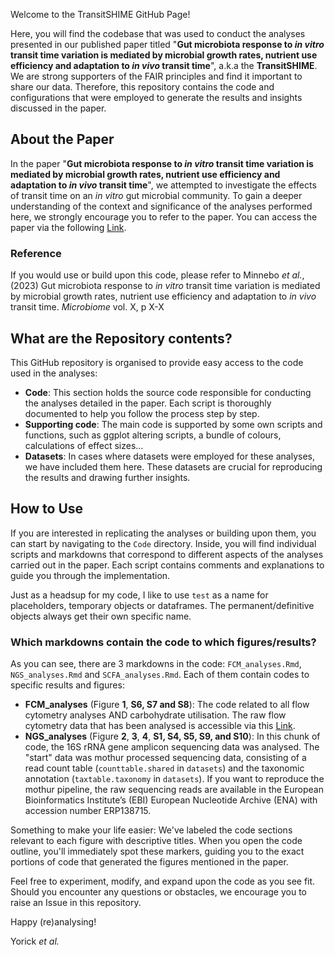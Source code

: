 Welcome to the TransitSHIME GitHub Page!

Here, you will find the codebase that was used to conduct the analyses presented in our published paper titled "<b>Gut microbiota response to <i>in vitro</i> transit time variation is mediated by microbial growth rates, nutrient use efficiency and adaptation to <i>in vivo</i> transit time</b>", a.k.a the <b>TransitSHIME</b>. We are strong supporters of the FAIR principles and find it important to share our data. Therefore, this repository contains the code and configurations that were employed to generate the results and insights discussed in the paper.

## About the Paper

In the paper "<b>Gut microbiota response to <i>in vitro</i> transit time variation is mediated by microbial growth rates, nutrient use efficiency and adaptation to <i>in vivo</i> transit time</b>", we attempted to investigate the effects of transit time on an <i>in vitro</i> gut microbial community. To gain a deeper understanding of the context and significance of the analyses performed here, we strongly encourage you to refer to the paper. You can access the paper via the following [Link](URL).

### Reference

If you would use or build upon this code, please refer to Minnebo <i> et al.</i>, (2023) Gut microbiota response to <i>in vitro</i> transit time variation is mediated by microbial growth rates, nutrient use efficiency and adaptation to <i>in vivo</i> transit time</b>. <i>Microbiome</i> vol. X, p X-X

## What are the Repository contents?

This GitHub repository is organised to provide easy access to the code used in the analyses:

- **Code**: This section holds the source code responsible for conducting the analyses detailed in the paper. Each script is thoroughly documented to help you follow the process step by step.
- **Supporting code**: The main code is supported by some own scripts and functions, such as ggplot altering scripts, a bundle of colours, calculations of effect sizes...
- **Datasets**: In cases where datasets were employed for these analyses, we have included them here. These datasets are crucial for reproducing the results and drawing further insights.

## How to Use

If you are interested in replicating the analyses or building upon them, you can start by navigating to the `Code` directory. Inside, you will find individual scripts and markdowns that correspond to different aspects of the analyses carried out in the paper. Each script contains comments and explanations to guide you through the implementation.

Just as a headsup for my code, I like to use `test` as a name for placeholders, temporary objects or dataframes. The permanent/definitive objects always get their own specific name. 

### Which markdowns contain the code to which figures/results?

As you can see, there are 3 markdowns in the code: `FCM_analyses.Rmd`, `NGS_analyses.Rmd` and `SCFA_analyses.Rmd`. Each of them contain codes to specific results and figures:
* <b>FCM_analyses</b> (Figure <b>1</b>, <b>S6, S7 and S8</b>): The code related to all flow cytometry analyses AND carbohydrate utilisation. The raw flow cytometry data that has been analysed is accessible via this [Link](http://flowrepository.org/id/FR-FCM-Z5K7).
* <b>NGS_analyses</b> (Figure <b>2</b>, <b>3</b>, <b>4</b>, <b>S1, S4, S5, S9, and S10</b>): In this chunk of code, the 16S rRNA gene amplicon sequencing data was analysed. The "start" data was mothur processed sequencing data, consisting of a read count table (`counttable.shared` in `datasets`) and the taxonomic annotation (`taxtable.taxonomy` in `datasets`). If you want to reproduce the mothur pipeline, the raw sequencing reads are available in the European Bioinformatics Institute’s (EBI) European Nucleotide Archive (ENA) with accession number ERP138715. 



Something to make your life easier: We've labeled the code sections relevant to each figure with descriptive titles. When you open the code outline, you'll immediately spot these markers, guiding you to the exact portions of code that generated the figures mentioned in the paper.



Feel free to experiment, modify, and expand upon the code as you see fit. Should you encounter any questions or obstacles, we encourage you to raise an Issue in this repository. 



Happy (re)analysing!

Yorick <i> et al.</i>
